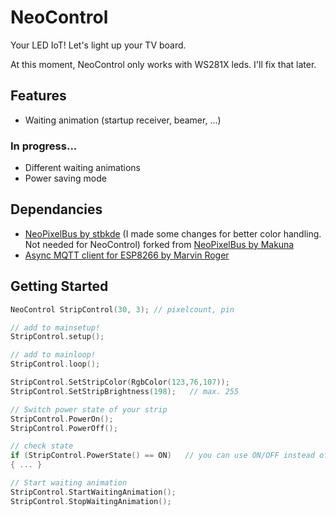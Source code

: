 # NeoControl

Your LED IoT! Let's light up your TV board.

At this moment, NeoControl only works with WS281X leds. I'll fix that later.

## Features
+ Waiting animation (startup receiver, beamer, ...)

### In progress...
+ Different waiting animations
+ Power saving mode

## Dependancies
+ [NeoPixelBus by stbkde](https://github.com/stbkde/NeoPixelBus) (I made some changes for better color handling. Not needed for NeoControl) forked from [NeoPixelBus by Makuna](https://github.com/Makuna/NeoPixelBus)
+ [Async MQTT client for ESP8266 by Marvin Roger](https://github.com/marvinroger/async-mqtt-client)
  
## Getting Started
```c++
NeoControl StripControl(30, 3); // pixelcount, pin

// add to mainsetup!
StripControl.setup();

// add to mainloop!
StripControl.loop();

StripControl.SetStripColor(RgbColor(123,76,107));
StripControl.SetStripBrightness(198);   // max. 255

// Switch power state of your strip 
StripControl.PowerOn();
StripControl.PowerOff();

// check state    
if (StripControl.PowerState() == ON)   // you can use ON/OFF instead of true/false
{ ... }

// Start waiting animation
StripControl.StartWaitingAnimation();
StripControl.StopWaitingAnimation();
